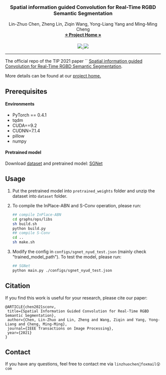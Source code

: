 <!-- PROJECT LOGO -->
<br />
  <h3 align="center">Spatial information guided Convolution for Real-Time 
  RGBD Semantic Segmentation</h3>

  <p align="center">
    Lin-Zhuo Chen, Zheng Lin, Ziqin Wang, Yong-Liang Yang and Ming-Ming Cheng
    <br />
    <a href="http://linzhuo.xyz/sgnet.html"><strong>⭐ Project Home »</strong></a>
    <br />
    <!-- <a href="https://arxiv.org/pdf/2004.04534.pdf" target="_black">[PDF]</a>
    <a href="#" target="_black">[Code]</a>
    <a href="http://linzhuo.xyz/papers/SGNet/translation.pdf" target="_black">[中译版]</a>
    <a href="./papers/20_GICD/bibtex.txt" target="_black">[bib]</a>
    <br />
    <br /> -->
  </p>
</p>
<p align="center">
  <a href="https://arxiv.org/abs/2004.13364">
    <img src="https://img.shields.io/badge/PDF-%F0%9F%93%83-green" target="_blank" />
  </a>
  <a href="http://zhaozhang.net/papers/20_GICD/translation.pdf">
    <img src="https://img.shields.io/badge/%E4%B8%AD%E8%AF%91%E7%89%88-%F0%9F%90%BC-red">
  </a>
</p>


***
The official repo of the TIP 2021 paper ``
[Spatial information guided Convolution for Real-Time 
  RGBD Semantic Segmentation](https://arxiv.org/pdf/2004.04534.pdf).

More details can be found at our [project home.](http://linzhuo.xyz/sgnet.html)



## Prerequisites
#### Environments
* PyTorch == 0.4.1
* tqdm
* CUDA==9.2
* CUDNN=7.1.4
* pillow
* numpy
#### Pretrained model
Download [dataset](https://1drv.ms/u/s!AlDxLjilJDZoj2FrwVV9o8K8rhmI?e=AZ1POE]) 
and pretrained model: [SGNet](https://1drv.ms/u/s!AlDxLjilJDZoj18iaFYjVMLsS5U5?e=8TZSKC) 

<!-- USAGE EXAMPLES -->
## Usage
1. Put the pretrained model into `pretrained_weights` folder and unzip the dataset into `dataset` folder.

2. To compile the InPlace-ABN and S-Conv operation, please run:
    ```bash
    ## compile InPlace-ABN 
    cd graphs/ops/libs
    sh build.sh
    python build.py
    ## compile S-Conv
    cd ..
    sh make.sh
    ```
3. Modify the config in `configs/sgnet_nyud_test.json` (mainly check "trained_model_path"). 
To test the model, please run:

    ```bash
    ## SGNet
    python main.py ./configs/sgnet_nyud_test.json
    ```

## Citation
If you find this work is useful for your research, please cite our paper:
```
@ARTICLE{chen2021sconv,
 title={Spatial Information Guided Convolution for Real-Time RGBD Semantic Segmentation},
 author={Chen, Lin-Zhuo and Lin, Zheng and Wang, Ziqin and Yang, Yong-Liang and Cheng, Ming-Ming},
 journal={IEEE Transactions on Image Processing},
 year={2021}
}
```

## Contact
If you have any questions, feel free to contact me via `linzhuochen🥳foxmail😲com`